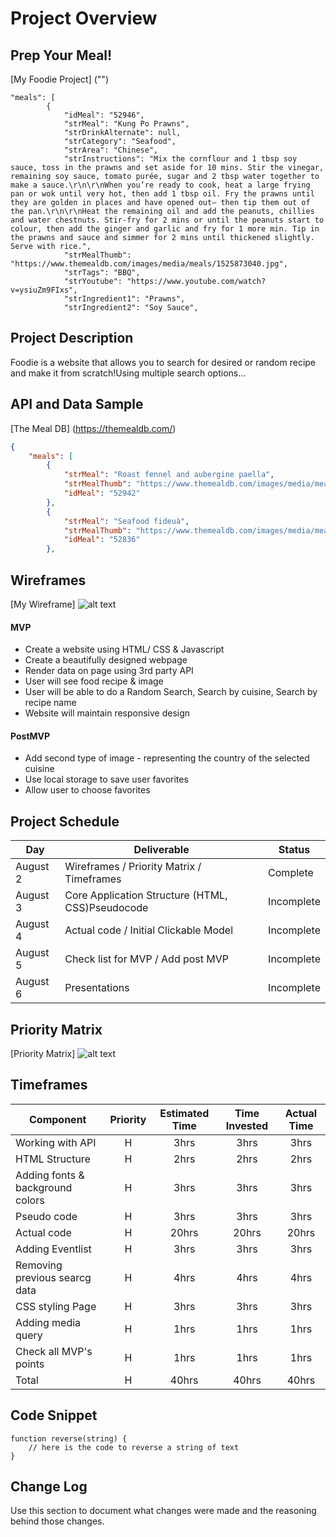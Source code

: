 # Project Overview

## Prep Your Meal!

[My Foodie Project] ("")
```jason
"meals": [
        {
            "idMeal": "52946",
            "strMeal": "Kung Po Prawns",
            "strDrinkAlternate": null,
            "strCategory": "Seafood",
            "strArea": "Chinese",
            "strInstructions": "Mix the cornflour and 1 tbsp soy sauce, toss in the prawns and set aside for 10 mins. Stir the vinegar, remaining soy sauce, tomato purée, sugar and 2 tbsp water together to make a sauce.\r\n\r\nWhen you’re ready to cook, heat a large frying pan or wok until very hot, then add 1 tbsp oil. Fry the prawns until they are golden in places and have opened out– then tip them out of the pan.\r\n\r\nHeat the remaining oil and add the peanuts, chillies and water chestnuts. Stir-fry for 2 mins or until the peanuts start to colour, then add the ginger and garlic and fry for 1 more min. Tip in the prawns and sauce and simmer for 2 mins until thickened slightly. Serve with rice.",
            "strMealThumb": "https://www.themealdb.com/images/media/meals/1525873040.jpg",
            "strTags": "BBQ",
            "strYoutube": "https://www.youtube.com/watch?v=ysiuZm9FIxs",
            "strIngredient1": "Prawns",
            "strIngredient2": "Soy Sauce",
```
      

## Project Description

Foodie is a website that allows you to search for desired or random recipe and make it from scratch!Using multiple search options...

## API and Data Sample

[The Meal DB] (https://themealdb.com/)

```json
{
    "meals": [
        {
            "strMeal": "Roast fennel and aubergine paella",
            "strMealThumb": "https://www.themealdb.com/images/media/meals/1520081754.jpg",
            "idMeal": "52942"
        },
        {
            "strMeal": "Seafood fideuà",
            "strMealThumb": "https://www.themealdb.com/images/media/meals/wqqvyq1511179730.jpg",
            "idMeal": "52836"
        },
```

## Wireframes

[My Wireframe] 
![alt text](https://i.imgur.com/xuophMM.png?1 "Wireframe")

#### MVP 

- Create a website using HTML/ CSS & Javascript
- Create a beautifully designed webpage
- Render data on page using 3rd party API
- User will see food recipe & image
- User will be able to do a Random Search, Search by cuisine, Search by recipe name
- Website will maintain responsive design

#### PostMVP  

- Add second type of image - representing the country of the selected cuisine
- Use local storage to save user favorites
- Allow user to choose favorites

## Project Schedule

|  Day | Deliverable | Status
|---|---| ---|
|August 2 |Wireframes / Priority Matrix / Timeframes | Complete 
|August 3| Core Application Structure (HTML, CSS)Pseudocode| Incomplete
|August 4| Actual code / Initial Clickable Model  | Incomplete
|August 5| Check list for MVP / Add post MVP | Incomplete
|August 6| Presentations | Incomplete
 

## Priority Matrix

[Priority Matrix] 
![alt text](https://i.imgur.com/gBMfUSA.png?1 "Priority Matrix")

## Timeframes


| Component | Priority | Estimated Time | Time Invested | Actual Time |
| --- | :---: |  :---: | :---: | :---: |
| Working with API | H | 3hrs| 3hrs | 3hrs |
| HTML Structure   | H | 2hrs| 2hrs | 2hrs|
| Adding fonts & background colors | H | 3hrs| 3hrs | 3hrs |
| Pseudo code | H | 3hrs | 3hrs | 3hrs |
| Actual code | H | 20hrs| 20hrs| 20hrs|
| Adding Eventlist | H | 3hrs | 3hrs | 3hrs |
| Removing previous searcg data| H | 4hrs | 4hrs | 4hrs|
| CSS styling Page | H | 3hrs | 3hrs | 3hrs|
| Adding media query | H | 1hrs | 1hrs | 1hrs |
| Check all MVP's points | H | 1hrs | 1hrs | 1hrs |
| Total   | H | 40hrs | 40hrs | 40hrs |

## Code Snippet


```
function reverse(string) {
	// here is the code to reverse a string of text
}
```

## Change Log
 Use this section to document what changes were made and the reasoning behind those changes.  
